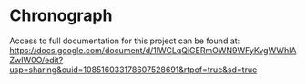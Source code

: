 # Chronograph

Access to full documentation for this project can be found at:
https://docs.google.com/document/d/1lWCLqQiGERmOWN9WFyKvgWWhlAZwIW0O/edit?usp=sharing&ouid=108516033178607528691&rtpof=true&sd=true
